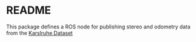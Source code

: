 # README #

This package defines a ROS node for publishing stereo and odometry data from the [Karslruhe Dataset](http://www.cvlibs.net/datasets/karlsruhe\_sequences/)

